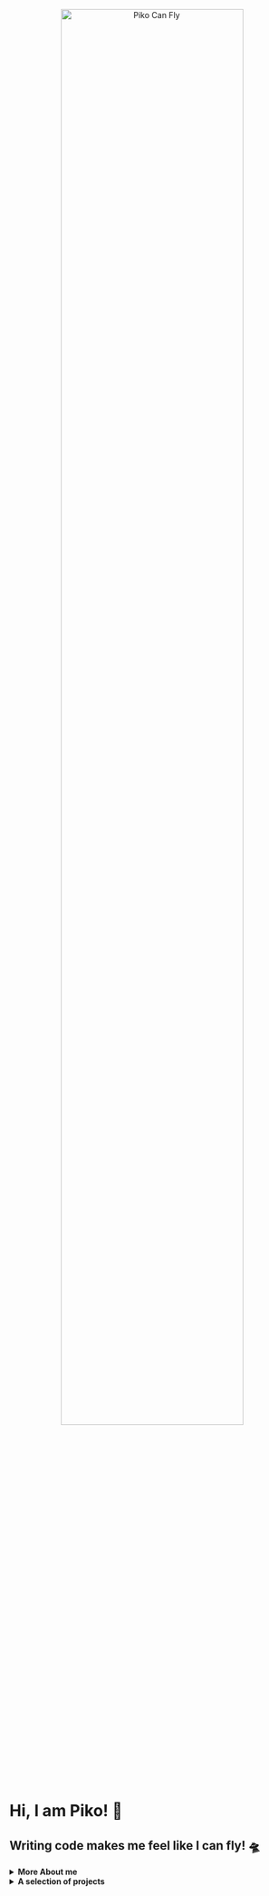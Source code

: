 <p align="center"><a href="https://www.youtube.com/channel/UC8NoIbiu78iGMnh_xezgx8A"><img width="80%" alt="Piko Can Fly" src="./assets/piko-readme-header.png" /></a></p>


# Hi, I am Piko! 👋

## Writing code makes me feel like I can fly! 🛸

<details>
  <summary>
<strong>More About me</strong>
</summary>
</details>
<details>
  <summary>
<strong>A selection of projects</strong>
</summary>

## Vocard:

A language learning app built with Django. Users can choose to learn using flashcards or they can test their knowledge through the multiple choice quizzes. The words they learn get saved into a list that they can get back to later. They could also choose to create an account.

Repo: https://github.com/MaiaPiko/VOCARD-DOCKERIZED

Demo:  https://vocard.onrender.com/flashcards/ - might take a minute to load 

## Fleksja:

Fleksja is a Polish language learning platform built with React.js (frontend) and Django Rest Framework (backend). What sets it appart is all the exercises in it were generated using an algorithm.

Repo: https://github.com/MaiaPiko/Fleksja-FullStack

Demo: https://fleksja.onrender.com/

## Polski Test:

An interactive version of publicly available b1 Polish language exams built with React.js + Redux Toolkit.

Repo: https://github.com/MaiaPiko/PolskiTest

Demo: https://polski-test.onrender.com/

## PokeFun:

PokeFun is a full stack application created with Next.js + Typescript. The goal was to create a Pokedex and Pokequiz with simple UI yet friendly UX that is reflective of the Pokemon brand. On Pokefun users can browse 1010 pokemons through the Pokedex and play multi level quizzes where they get to choose the amount of questions they want in each quiz.

Repo: https://github.com/MaiaPiko/PokeFun

Demo: https://poke-fun.vercel.app/


## Data Analysis - Suggest me a book - most commonly suggested book on the Suggest me a book subreddit:

Data analysis of the contents of r/suggestmeabook . 10,000 posts were analyzed using Pandas, and Matplotlib to get an idea of the 52 most suggested books on the subreddit.

Repo: https://github.com/MaiaPiko/r-SuggestMeABook-DataAnalysis

## Trade Sunday Checker:

The Trade Sunday Checker is a web service that allows users to check if the upcoming Sunday is a trade Sunday. It provides information about trade Sundays based on predefined dates and allows users to easily determine whether they can expect commercial activities on the next Sunday.

Repo: https://github.com/MaiaPiko/TradeSundayChecker

Demo: https://niedziela-handlowa.onrender.com/
## Pet Peeve Buster:

Pet Peeve Buster is a game based on the classic game “Breakout” but instead of destroying bricks you destroy your pet-peeves with the help on an adorable Eggling named Bluey. It was created with React and ReactPixi. The purpose of its creation was to draw a smile on the faces of a friend or two and to improve my React skills. Working on this game has helped me get up close and personal with some of React's features that I have never used before, and it also allowed me to truly think about and consider my app structure. Since the game contains many elements that needed to interact with one another, and so there was a lot of variable exchange.

Repo: https://github.com/MaiaPiko/ProblemBusterGame

Demo: https://egglings-world.onrender.com/

## Blobster:

Blobster is a fun and interactive web development project that will guide you through the magical world of creating whimsical blob creatures using the power of mathematics, SVG, and React.js!

Repo: https://github.com/PikoCanFly/blobster

Demo: https://blobster.onrender.com/

## Fractal Tree Generator:

A JavaScript-based fractal tree generator using SVG and JS.

Repo: https://github.com/PikoCanFly/fractal-tree

Tutorial: https://www.youtube.com/watch?v=gwv7yqwxN1g


## Logonimator : Create drawing style animation for any SVG logo with javaScript and Pure CSS

The Random Wave Generator is a simple JavaScript utility that creates and renders randomized waves on a web page using Scalable Vector Graphics (SVG). This project is designed for creative purposes and can be used to generate visually appealing, dynamic wave patterns with varying amplitudes, frequencies, and phases.

Repo: https://github.com/PikoCanFly/Logonimator

Tutorial:  https://www.youtube.com/watch?v=jRhDakGGlGE

## Random Wave Generator:

The Random Wave Generator is a simple JavaScript function that creates and renders randomized visually appealing waves with varying amplitudes, frequencies, and phases using Scalable Vector Graphics (SVG).

repo: https://github.com/PikoCanFly/randomWaveGenerator

Tutorial: https://www.youtube.com/watch?v=debPZs45m44

## Bubble Estimator Game:

A game created with JS + SVG to help users get better at estimating the number of objects.

Demo: https://voluble-duckanoo-221094.netlify.app/

Repo: https://github.com/PikoCanFly/Bubble-Estimator-Game

Tutorial: https://www.youtube.com/watch?v=X_uD39rsyrM

## Image Resizer App:

A very simple HTML + JS that allows users to resize images.

Demo: https://fascinating-begonia-398755.netlify.app/

Repo: https://github.com/PikoCanFly/Image-Resize-App

## Always on Top Browser:

A browser that always stays on top built with Electronjs.

Tutorial: https://www.youtube.com/watch?v=qHrj14m51-c&t=1464s


To be continued…  
</details>


